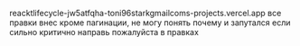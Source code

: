 reacktlifecycle-jw5atfqha-toni96starkgmailcoms-projects.vercel.app
все правки внес кроме пагинации, не могу понять почему и запутался если сильно критично направь пожалуйста в правках
